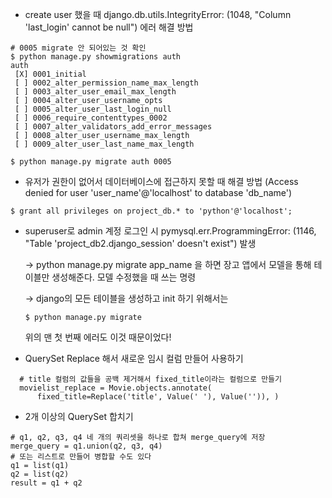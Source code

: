 - create user 했을 때 django.db.utils.IntegrityError: (1048, "Column 'last_login' cannot be null") 에러 해결 방법

```
# 0005 migrate 안 되어있는 것 확인
$ python manage.py showmigrations auth
auth
 [X] 0001_initial
 [ ] 0002_alter_permission_name_max_length
 [ ] 0003_alter_user_email_max_length
 [ ] 0004_alter_user_username_opts
 [ ] 0005_alter_user_last_login_null
 [ ] 0006_require_contenttypes_0002
 [ ] 0007_alter_validators_add_error_messages
 [ ] 0008_alter_user_username_max_length
 [ ] 0009_alter_user_last_name_max_length
 
$ python manage.py migrate auth 0005
```

- 유저가 권한이 없어서 데이터베이스에 접근하지 못할 때 해결 방법 (Access denied for user 'user_name'@'localhost' to database 'db_name')

```
$ grant all privileges on project_db.* to 'python'@'localhost';
```

- superuser로 admin 계정 로그인 시 pymysql.err.ProgrammingError: (1146, "Table 'project_db2.django_session' doesn't exist") 발생

  -> python manage.py migrate app_name 을 하면 장고 앱에서 모델을 통해 테이블만 생성해준다. 모델 수정했을 때 쓰는 명령

  -> django의 모든 테이블을 생성하고 init 하기 위해서는

  ```
  $ python manage.py migrate
  ```

  위의 맨 첫 번째 에러도 이것 때문이었다!
  
- QuerySet Replace 해서 새로운 임시 컬럼 만들어 사용하기

```
  # title 컬럼의 값들을 공백 제거해서 fixed_title이라는 컬럼으로 만들기
  movielist_replace = Movie.objects.annotate(
      fixed_title=Replace('title', Value(' '), Value('')), )
```

- 2개 이상의 QuerySet 합치기

```
# q1, q2, q3, q4 네 개의 쿼리셋을 하나로 합쳐 merge_query에 저장
merge_query = q1.union(q2, q3, q4)
# 또는 리스트로 만들어 병합할 수도 있다
q1 = list(q1)
q2 = list(q2)
result = q1 + q2
```

